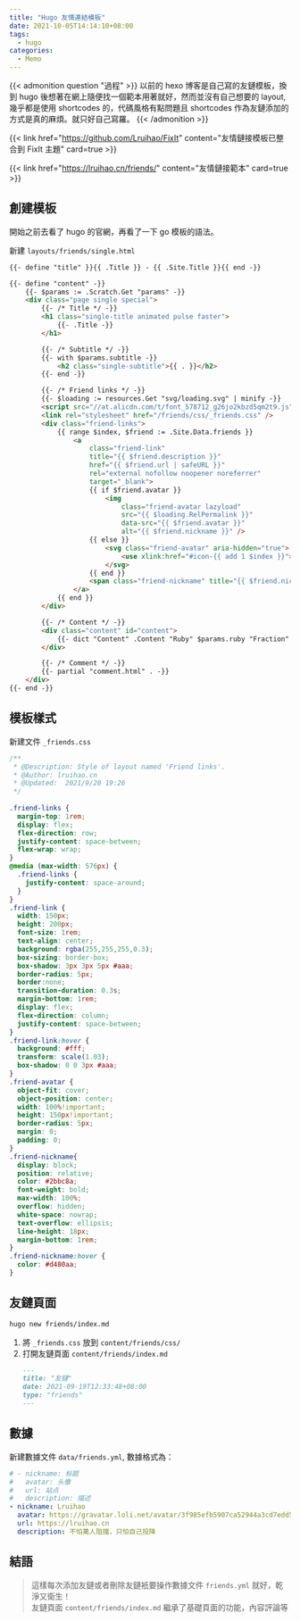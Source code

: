 ```yaml
---
title: "Hugo 友情連結模板"
date: 2021-10-05T14:14:10+08:00
tags:
  - hugo
categories:
  - Memo
---
```


{{< admonition question "過程" >}}
以前的 hexo 博客是自己寫的友鏈模板，換到 hugo 後想著在網上隨便找一個範本用著就好，然而並沒有自己想要的 layout, 幾乎都是使用 shortcodes 的，代碼風格有點問題且 shortcodes 作為友鏈添加的方式是真的麻煩。就只好自己寫羅。
{{< /admonition >}}

{{< link href="https://github.com/Lruihao/FixIt" content="友情鏈接模板已整合到 FixIt 主題" card=true >}}

<!--more-->

{{< link href="https://lruihao.cn/friends/" content="友情鏈接範本" card=true >}}

## 創建模板
開始之前去看了 hugo 的官網，再看了一下 go 模板的語法。

新建 `layouts/friends/single.html`

```html
{{- define "title" }}{{ .Title }} - {{ .Site.Title }}{{ end -}}

{{- define "content" -}}
    {{- $params := .Scratch.Get "params" -}}
    <div class="page single special">
        {{- /* Title */ -}}
        <h1 class="single-title animated pulse faster">
            {{- .Title -}}
        </h1>

        {{- /* Subtitle */ -}}
        {{- with $params.subtitle -}}
            <h2 class="single-subtitle">{{ . }}</h2>
        {{- end -}}

        {{- /* Friend links */ -}}
        {{- $loading := resources.Get "svg/loading.svg" | minify -}}
        <script src="//at.alicdn.com/t/font_578712_g26jo2kbzd5qm2t9.js"></script>
        <link rel="stylesheet" href="/friends/css/_friends.css" />
        <div class="friend-links">
            {{ range $index, $friend := .Site.Data.friends }}
                <a
                    class="friend-link"
                    title="{{ $friend.description }}"
                    href="{{ $friend.url | safeURL }}"
                    rel="external nofollow noopener noreferrer"
                    target="_blank">
                    {{ if $friend.avatar }}
                        <img
                            class="friend-avatar lazyload" 
                            src="{{ $loading.RelPermalink }}"
                            data-src="{{ $friend.avatar }}"
                            alt="{{ $friend.nickname }}" />
                    {{ else }}
                        <svg class="friend-avatar" aria-hidden="true">
                            <use xlink:href="#icon-{{ add 1 $index }}"></use>
                        </svg>
                    {{ end }}
                    <span class="friend-nickname" title="{{ $friend.nickname }}">@{{ $friend.nickname }}</span>
                </a>
            {{ end }}
        </div>

        {{- /* Content */ -}}
        <div class="content" id="content">
            {{- dict "Content" .Content "Ruby" $params.ruby "Fraction" $params.fraction "Fontawesome" $params.fontawesome | partial "function/content.html" | safeHTML -}}
        </div>

        {{- /* Comment */ -}}
        {{- partial "comment.html" . -}}
    </div>
{{- end -}}
```

## 模板樣式
新建文件 `_friends.css`
```css
/**
 * @Description: Style of layout named 'Friend links'.
 * @Author: lruihao.cn
 * @Updated:  2021/9/20 19:26
 */
 
.friend-links {
  margin-top: 1rem;
  display: flex;
  flex-direction: row;
  justify-content: space-between;
  flex-wrap: wrap;
}
@media (max-width: 576px) {
  .friend-links {
    justify-content: space-around;
  }
}
.friend-link {
  width: 150px;
  height: 200px;
  font-size: 1rem;
  text-align: center;
  background: rgba(255,255,255,0.3);
  box-sizing: border-box; 
  box-shadow: 3px 3px 5px #aaa;
  border-radius: 5px;
  border:none;
  transition-duration: 0.3s;
  margin-bottom: 1rem;
  display: flex;
  flex-direction: column;
  justify-content: space-between;
}
.friend-link:hover {
  background: #fff;
  transform: scale(1.03);
  box-shadow: 0 0 3px #aaa;
}
.friend-avatar {
  object-fit: cover;
  object-position: center;
  width: 100%!important;
  height: 150px!important;
  border-radius: 5px;
  margin: 0;
  padding: 0;
}
.friend-nickname{
  display: block;
  position: relative;
  color: #2bbc8a;
  font-weight: bold;
  max-width: 100%;
  overflow: hidden;
  white-space: nowrap;
  text-overflow: ellipsis;
  line-height: 18px;
  margin-bottom: 1rem;
}
.friend-nickname:hover {
  color: #d480aa;
}
```

## 友鏈頁面
```bash
hugo new friends/index.md
```
1. 將 `_friends.css` 放到 `content/friends/css/`
2. 打開友鏈頁面 `content/friends/index.md`
    ```md
    ---
    title: "友鏈"
    date: 2021-09-19T12:33:48+08:00
    type: "friends"
    ---
    ```
## 數據
新建數據文件 `data/friends.yml`, 數據格式為：
```yaml
# - nickname: 标题
#   avatar: 头像
#   url: 站点
#   description: 描述
- nickname: Lruihao
  avatar: https://gravatar.loli.net/avatar/3f985efb5907ca52944a3cd7edd51606?d=wavatar&v=1.3.10
  url: https://lruihao.cn
  description: 不怕萬人阻擋，只怕自己投降
```

## 結語
> 這樣每次添加友鏈或者刪除友鏈衹要操作數據文件 `friends.yml` 就好，乾淨又衛生！  
> 友鏈頁面 `content/friends/index.md` 繼承了基礎頁面的功能，內容評論等
